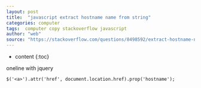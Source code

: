 ```yaml
---
layout: post
title:  "javascript extract hostname name from string"
categories: computer
tags:  computer copy stackoverflow javascript
author: "web"
source: "https://stackoverflow.com/questions/8498592/extract-hostname-name-from-string"
---
```


* content
{:toc}




oneline with jquery

	$('<a>').attr('href', document.location.href).prop('hostname');





